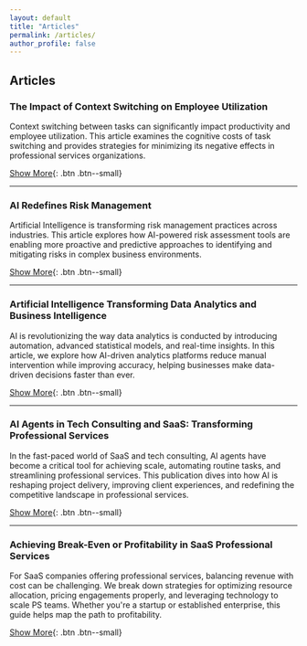 ```yaml
---
layout: default
title: "Articles"
permalink: /articles/
author_profile: false
---
```


## Articles

### **The Impact of Context Switching on Employee Utilization**
Context switching between tasks can significantly impact productivity and employee utilization. This article examines the cognitive costs of task switching and provides strategies for minimizing its negative effects in professional services organizations.

[Show More](/files/The%20Impact%20of%20Context%20Switching%20on%20Employee%20Utilization.pdf){: .btn .btn--small}

---

### **AI Redefines Risk Management**
Artificial Intelligence is transforming risk management practices across industries. This article explores how AI-powered risk assessment tools are enabling more proactive and predictive approaches to identifying and mitigating risks in complex business environments.

[Show More](/files/AI%20Redefines%20Risk%20Management.pdf){: .btn .btn--small}

---

### **Artificial Intelligence Transforming Data Analytics and Business Intelligence**
AI is revolutionizing the way data analytics is conducted by introducing automation, advanced statistical models, and real-time insights. In this article, we explore how AI-driven analytics platforms reduce manual intervention while improving accuracy, helping businesses make data-driven decisions faster than ever.

[Show More](/files/Artificial%20Intelligence%20Transforming%20Data%20Analytics%20and%20Business%20Intelligence.pdf){: .btn .btn--small}

---

### **AI Agents in Tech Consulting and SaaS: Transforming Professional Services**
In the fast-paced world of SaaS and tech consulting, AI agents have become a critical tool for achieving scale, automating routine tasks, and streamlining professional services. This publication dives into how AI is reshaping project delivery, improving client experiences, and redefining the competitive landscape in professional services.

[Show More](/files/AI%20Agents%20in%20Tech%20Consulting%20and%20SaaS_%20Transforming%20Professional%20Services.pdf){: .btn .btn--small}

---

### **Achieving Break-Even or Profitability in SaaS Professional Services**
For SaaS companies offering professional services, balancing revenue with cost can be challenging. We break down strategies for optimizing resource allocation, pricing engagements properly, and leveraging technology to scale PS teams. Whether you're a startup or established enterprise, this guide helps map the path to profitability.

[Show More](/files/Achieving%20Break-Even%20or%20Profitability%20in%20SaaS%20Professional%20Services.pdf){: .btn .btn--small}
